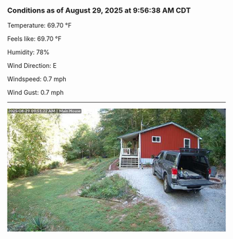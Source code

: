 ### Conditions as of August 29, 2025 at 9:56:38 AM CDT 

Temperature: 69.70 &deg;F

Feels like: 69.70 &deg;F

Humidity: 78%

Wind Direction: E

Windspeed: 0.7 mph

Wind Gust: 0.7 mph

---

<img src="./images/latest.jpeg"/>


